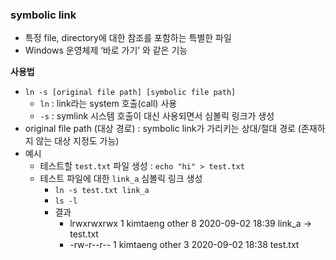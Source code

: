 
### symbolic link
- 특정 file, directory에 대한 참조를 포함하는 특별한 파일
- Windows 운영체제 ‘바로 가기’ 와 같은 기능


<b>사용법</b>
- `ln -s [original file path] [symbolic file path]`
  - `ln` : link라는 system 호출(call) 사용
  - `-s` : symlink 시스템 호출이 대신 사용되면서 심볼릭 링크가 생성
- original file path (대상 경로) : symbolic link가 가리키는 상대/절대 경로 (존재하지 않는 대상 지정도 가능)
- 예시
  - 테스트할 `test.txt` 파일 생성 : `echo "hi" > test.txt`
  - 테스트 파일에 대한 `link_a` 심볼릭 링크 생성
    - `ln -s test.txt link_a`
    - `ls -l`
    - 결과
      - lrwxrwxrwx  1 kimtaeng other    8 2020-09-02 18:39 link_a -> test.txt
      - -rw-r--r--  1 kimtaeng other    3 2020-09-02 18:38 test.txt




